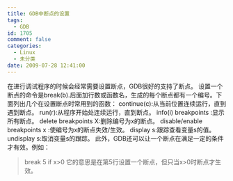 ```yaml
---
title: GDB中断点的设置
tags:
  - GDB
id: 1705
comment: false
categories:
  - Linux
  - 未分类
date: 2009-07-28 12:41:00
---
```


在进行调试程序的时候会经常需要设置断点，GDB很好的支持了断点。
设置一个断点的命令是break(b).后面加行数或函数名，生成的每个断点都有一个编号。下面列出几个在设置断点时常用到的函数：
continue(c):从当前位置连续运行，直到遇到断点。
run(r):从程序开始处连续运行，直到断点。
info(i) breakpoints :显示所有断点。
delete breakpoints X:删除编号为x的断点。
disable/enable breakpoints x :使编号为x的断点失效/生效。
display s:跟踪查看变量s的值。
undisplay s:取消变量s的跟踪。
此外，GDB还可以让一个断点在满足一定的条件才有效。例如：
>break 5 if x>0
它的意思是在第5行设置一个断点，但只当x>0时断点才生效。